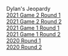 <h>Dylan's Jeopardy</h>
<br><a href="https://dylanmc789.github.io/Jeopardy/jeopardy-2021-2-round1.html">2021 Game 2 Round 1</a>
<br><a href="https://dylanmc789.github.io/Jeopardy/jeopardy-2021-2-round2.html">2021 Game 2 Round 2</a>
<br><a href="https://dylanmc789.github.io/Jeopardy/jeopardy-2021-round1.html">2021 Game 1 Round 1</a>
<br><a href="https://dylanmc789.github.io/Jeopardy/jeopardy-2021-round2.html">2021 Game 1 Round 2</a>
<br><a href="https://dylanmc789.github.io/Jeopardy/jeopardy-2020-round1.html">2020 Round 1</a>
<br><a href="https://dylanmc789.github.io/Jeopardy/jeopardy-2020-round2.html">2020 Round 2</a>

